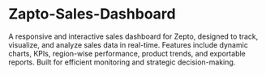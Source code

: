 # Zapto-Sales-Dashboard
A responsive and interactive sales dashboard for Zepto, designed to track, visualize, and analyze sales data in real-time. Features include dynamic charts, KPIs, region-wise performance, product trends, and exportable reports. Built for efficient monitoring and strategic decision-making.
